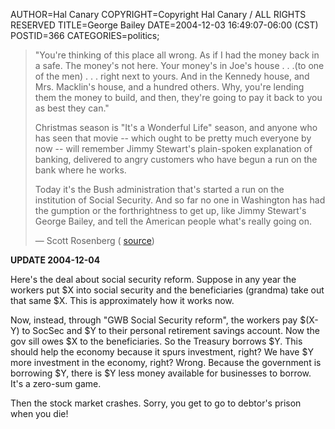 AUTHOR=Hal Canary
COPYRIGHT=Copyright Hal Canary / ALL RIGHTS RESERVED
TITLE=George Bailey
DATE=2004-12-03 16:49:07-06:00 (CST)
POSTID=366
CATEGORIES=politics;

> "You're thinking of this place all wrong. As if I had the money back in a safe. The money's not here. Your money's in Joe's house . . .(to one of the men) . . . right next to yours. And in the Kennedy house, and Mrs. Macklin's house, and a hundred others. Why, you're lending them the money to build, and then, they're going to pay it back to you as best they can."
> 
> Christmas season is "It's a Wonderful Life" season, and anyone who has seen that movie -- which ought to be pretty much everyone by now -- will remember Jimmy Stewart's plain-spoken explanation of banking, delivered to angry customers who have begun a run on the bank where he works.
> 
> Today it's the Bush administration that's started a run on the institution of Social Security. And so far no one in Washington has had the gumption or the forthrightness to get up, like Jimmy Stewart's George Bailey, and tell the American people what's really going on.
> 
> — Scott Rosenberg ( [source](http://blogs.salon.com/0000014/2004/11/29.html#a783))

**UPDATE 2004-12-04**

Here's the deal about social security reform. Suppose in any year the workers put $X into social security and the beneficiaries (grandma) take out that same $X. This is approximately how it works now.

Now, instead, through "GWB Social Security reform", the workers pay $(X-Y) to SocSec and $Y to their personal retirement savings account. Now the gov sill owes $X to the beneficiaries. So the Treasury borrows $Y. This should help the economy because it spurs investment, right? We have $Y more investment in the economy, right? Wrong. Because the government is borrowing $Y, there is $Y less money available for businesses to borrow. It's a zero-sum game.

Then the stock market crashes. Sorry, you get to go to debtor's prison when you die!
